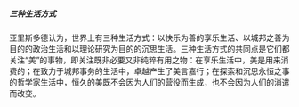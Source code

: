 ##### 三种生活方式
亚里斯多德认为，世界上有三种生活方式：以快乐为善的享乐生活、以城邦之善为目的的政治生活和以理论研究为目的的沉思生活。三种生活方式的共同点是它们都关注“美”的事物，即关注既非必要又非纯粹有用之物：在享乐生活中，美是用来消费的；在致力于城邦事务的生活中，卓越产生了美言嘉行；在探索和沉思永恒之事的哲学家生活中，恒久的美既不会因为人们的营役而生成，也不会因为人们的消遣而改变。
